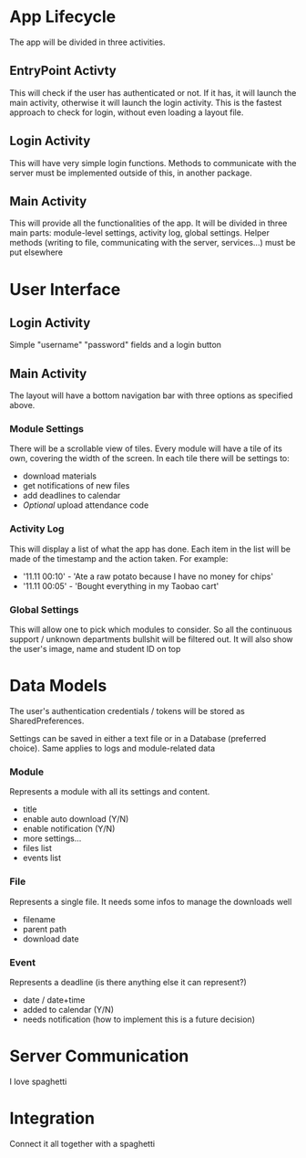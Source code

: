 # App Lifecycle
The app will be divided in three activities.

## EntryPoint Activty
This will check if the user has authenticated or not. If it has, it will launch the main activity, otherwise it will launch the login activity. This is the fastest approach to check for login, without even loading a layout file.

## Login Activity
This will have very simple login functions. Methods to communicate with the server must be implemented outside of this, in another package.

## Main Activity
This will provide all the functionalities of the app. It will be divided in three main parts: module-level settings, activity log, global settings. Helper methods (writing to file, communicating with the server, services...) must be put elsewhere



# User Interface

## Login Activity
Simple "username" "password" fields and a login button

## Main Activity
The layout will have a bottom navigation bar with three options as specified above.

### Module Settings
There will be a scrollable view of tiles. Every module will have a tile of its own, covering the width of the screen. In each tile there will be settings to:
- download materials
- get notifications of new files
- add deadlines to calendar
- *Optional* upload attendance code

### Activity Log
This will display a list of what the app has done. Each item in the list will be made of the timestamp and the action taken. For example:
- '11.11 00:10' -  'Ate a raw potato because I have no money for chips'
- '11.11 00:05' -  'Bought everything in my Taobao cart'

### Global Settings
This will allow one to pick which modules to consider. So all the continuous support / unknown departments bullshit will be filtered out.
It will also show the user's image, name and student ID on top

# Data Models
The user's authentication credentials / tokens will be stored as SharedPreferences.

Settings can be saved in either a text file or in a Database (preferred choice). Same applies to logs and module-related data

### Module
Represents a module with all its settings and content.
- title
- enable auto download (Y/N)
- enable notification (Y/N)
- more settings...
- files list
- events list

### File
Represents a single file. It needs some infos to manage the downloads well
- filename
- parent path
- download date

### Event
Represents a deadline (is there anything else it can represent?)
- date / date+time
- added to calendar (Y/N)
- needs notification (how to implement this is a future decision)



# Server Communication
I love spaghetti


# Integration
Connect it all together with a spaghetti